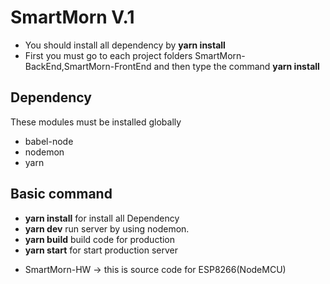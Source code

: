 # SmartMorn V.1

* You should install all dependency by **yarn install** 
* First you must go to each project folders SmartMorn-BackEnd,SmartMorn-FrontEnd and then type the command **yarn install**

## Dependency
These modules must be installed globally
* babel-node
* nodemon
* yarn

## Basic command
* **yarn install** for install all Dependency 
* **yarn dev** run server by using nodemon.
* **yarn build** build code for production
* **yarn start** for start production server 


- SmartMorn-HW -> this is source code for ESP8266(NodeMCU)
